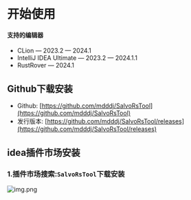 # 开始使用


#### 支持的编辑器

* CLion — 2023.2 — 2024.1
* IntelliJ IDEA Ultimate — 2023.2 — 2024.1.1
* RustRover — 2024.1

## Github下载安装

* Github: [https://github.com/mdddj/SalvoRsTool](https://github.com/mdddj/SalvoRsTool)
* 发行版本: [https://github.com/mdddj/SalvoRsTool/releases](https://github.com/mdddj/SalvoRsTool/releases)
## idea插件市场安装

### 1.插件市场搜索:`SalvoRsTool`下载安装

![img.png](img.png)

